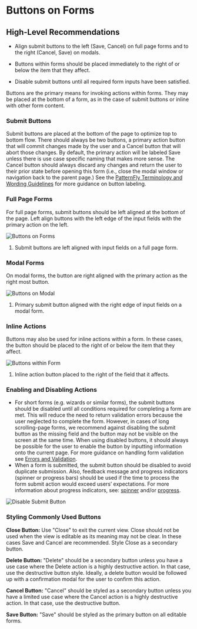 # Buttons on Forms

## High-Level Recommendations

* Align submit buttons to the left (Save, Cancel) on full page forms and to the right (Cancel, Save) on modals.

* Buttons within forms should be placed immediately to the right of or below the item that they affect.

* Disable submit buttons until all required form inputs have been satisfied.



Buttons are the primary means for invoking actions within forms.  They may be placed at the bottom of a form, as in the case of submit buttons or inline with other form content.

### Submit Buttons
Submit buttons are placed at the bottom of the page to optimize top to bottom flow.  There should always be two buttons, a primary action button that will commit changes made by the user and a Cancel button that will abort those changes.  By default, the primary action will be labeled Save unless there is use case specific naming that makes more sense.  The Cancel button should always discard any changes and return the user to their prior state before opening this form (i.e., close the modal window or navigation back to the parent page.)  See the [PatternFly Terminology and Wording Guidelines](http://www.patternfly.org/styles/terminology-and-wording/#_) for more guidance on button labeling.

### Full Page Forms
For full page forms, submit buttons should be left aligned at the bottom of the page. Left align buttons with the left edge of the input fields with the primary action on the left.  

![Buttons on Forms](./img/buttons-on-form.png)
1. Submit buttons are left aligned with input fields on a full page form.

### Modal Forms
On modal forms, the button are right aligned with the primary action as the right most button.

![Buttons on Modal](./img/buttons-on-modal.png)
1. Primary submit button aligned with the right edge of input fields on a modal form.

### Inline Actions
Buttons may also be used for inline actions within a form.  In these cases, the button should be placed to the right of or below the item that they affect.

![Buttons within Form](./img/buttons-within-form.png)
1. Inline action button placed to the right of the field that it affects.

### Enabling and Disabling Actions
* For short forms (e.g. wizards or similar forms), the submit buttons should be disabled until all conditions required for completing a form are met. This will reduce the need to return validation errors because the user neglected to complete the form. However, in cases of long scrolling-page forms, we recommend against disabling the submit button as the missing field and the button may not be visible on the screen at the same time. When using disabled buttons, it should always be possible for the user to enable the button by inputting information onto the current page. For more guidance on handling form validation see [Errors and Validation](http://www.patternfly.org/pattern-library/forms-and-controls/errors-and-validation/).
* When a form is submitted, the submit button should be disabled to avoid duplicate submission. Also, feedback message and progress indicators (spinner or progress bars) should be used if the time to process the form submit action would exceed users’ expectations. For more information about progress indicators, see: [spinner](http://www.patternfly.org/pattern-library/widgets/#spinner) and/or [progress](http://www.patternfly.org/pattern-library/widgets/#progress-bars).

![Disable Submit Button](./img/disable-submit-button.png)

### Styling Commonly Used Buttons

  **Close Button:**
Use "Close" to exit the current view.  Close should not be used when the view is editable as its meaning may not be clear.  In these cases Save and Cancel are recommended.  Style Close as a secondary button.

  **Delete Button:**
  "Delete" should be a secondary button unless you have a use case where the Delete action is a highly destructive action. In that case, use the destructive button style. Ideally, a delete button would be followed up with a confirmation modal for the user to confirm this action.

  **Cancel Button:**
  "Cancel" should be styled as a secondary button unless you have a limited use case where the Cancel action is a highly destructive action. In that case, use the destructive button.

  **Save Button:**
  "Save" should be styled as the primary button on all editable forms.
